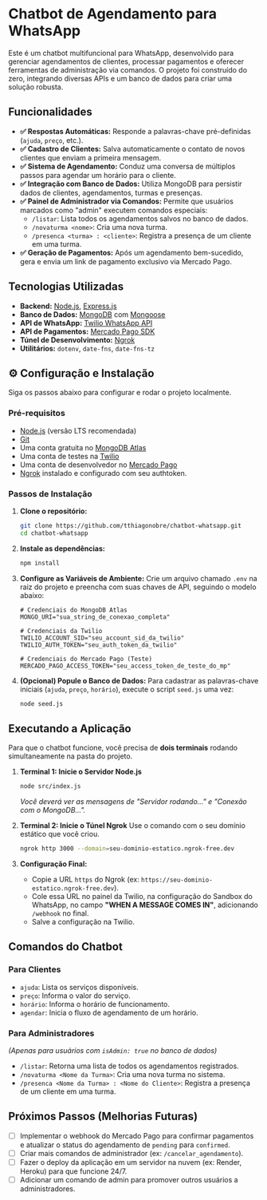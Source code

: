 # Chatbot de Agendamento para WhatsApp

Este é um chatbot multifuncional para WhatsApp, desenvolvido para gerenciar agendamentos de clientes, processar pagamentos e oferecer ferramentas de administração via comandos. O projeto foi construído do zero, integrando diversas APIs e um banco de dados para criar uma solução robusta.

##  Funcionalidades

  - **✅ Respostas Automáticas:** Responde a palavras-chave pré-definidas (`ajuda`, `preço`, etc.).
  - **✅ Cadastro de Clientes:** Salva automaticamente o contato de novos clientes que enviam a primeira mensagem.
  - **✅ Sistema de Agendamento:** Conduz uma conversa de múltiplos passos para agendar um horário para o cliente.
  - **✅ Integração com Banco de Dados:** Utiliza MongoDB para persistir dados de clientes, agendamentos, turmas e presenças.
  - **✅ Painel de Administrador via Comandos:** Permite que usuários marcados como "admin" executem comandos especiais:
      - `/listar`: Lista todos os agendamentos salvos no banco de dados.
      - `/novaturma <nome>`: Cria uma nova turma.
      - `/presenca <turma> : <cliente>`: Registra a presença de um cliente em uma turma.
  - **✅ Geração de Pagamentos:** Após um agendamento bem-sucedido, gera e envia um link de pagamento exclusivo via Mercado Pago.

##  Tecnologias Utilizadas

  - **Backend:** [Node.js](https://nodejs.org/), [Express.js](https://expressjs.com/)
  - **Banco de Dados:** [MongoDB](https://www.mongodb.com/) com [Mongoose](https://mongoosejs.com/)
  - **API de WhatsApp:** [Twilio WhatsApp API](https://www.twilio.com/whatsapp)
  - **API de Pagamentos:** [Mercado Pago SDK](https://www.mercadopago.com.br/developers)
  - **Túnel de Desenvolvimento:** [Ngrok](https://ngrok.com/)
  - **Utilitários:** `dotenv`, `date-fns`, `date-fns-tz`

## ⚙️ Configuração e Instalação

Siga os passos abaixo para configurar e rodar o projeto localmente.

### Pré-requisitos

  - [Node.js](https://nodejs.org/) (versão LTS recomendada)
  - [Git](https://git-scm.com/)
  - Uma conta gratuita no [MongoDB Atlas](https://www.mongodb.com/cloud/atlas)
  - Uma conta de testes na [Twilio](https://www.twilio.com/)
  - Uma conta de desenvolvedor no [Mercado Pago](https://www.mercadopago.com.br/developers)
  - [Ngrok](https://ngrok.com/) instalado e configurado com seu authtoken.

### Passos de Instalação

1.  **Clone o repositório:**

    ```bash
    git clone https://github.com/tthiagonobre/chatbot-whatsapp.git
    cd chatbot-whatsapp
    ```

2.  **Instale as dependências:**

    ```bash
    npm install
    ```

3.  **Configure as Variáveis de Ambiente:**
    Crie um arquivo chamado `.env` na raiz do projeto e preencha com suas chaves de API, seguindo o modelo abaixo:

    ```
    # Credenciais do MongoDB Atlas
    MONGO_URI="sua_string_de_conexao_completa"

    # Credenciais da Twilio
    TWILIO_ACCOUNT_SID="seu_account_sid_da_twilio"
    TWILIO_AUTH_TOKEN="seu_auth_token_da_twilio"

    # Credenciais do Mercado Pago (Teste)
    MERCADO_PAGO_ACCESS_TOKEN="seu_access_token_de_teste_do_mp"
    ```

4.  **(Opcional) Popule o Banco de Dados:**
    Para cadastrar as palavras-chave iniciais (`ajuda`, `preço`, `horário`), execute o script `seed.js` uma vez:

    ```bash
    node seed.js
    ```

##  Executando a Aplicação

Para que o chatbot funcione, você precisa de **dois terminais** rodando simultaneamente na pasta do projeto.

1.  **Terminal 1: Inicie o Servidor Node.js**

    ```bash
    node src/index.js
    ```

    *Você deverá ver as mensagens de "Servidor rodando..." e "Conexão com o MongoDB...".*

2.  **Terminal 2: Inicie o Túnel Ngrok**
    Use o comando com o seu domínio estático que você criou.

    ```bash
    ngrok http 3000 --domain=seu-dominio-estatico.ngrok-free.dev
    ```

3.  **Configuração Final:**

      * Copie a URL `https` do Ngrok (ex: `https://seu-dominio-estatico.ngrok-free.dev`).
      * Cole essa URL no painel da Twilio, na configuração do Sandbox do WhatsApp, no campo **"WHEN A MESSAGE COMES IN"**, adicionando `/webhook` no final.
      * Salve a configuração na Twilio.

##  Comandos do Chatbot

### Para Clientes

  - `ajuda`: Lista os serviços disponíveis.
  - `preço`: Informa o valor do serviço.
  - `horário`: Informa o horário de funcionamento.
  - `agendar`: Inicia o fluxo de agendamento de um horário.

### Para Administradores

*(Apenas para usuários com `isAdmin: true` no banco de dados)*

  - `/listar`: Retorna uma lista de todos os agendamentos registrados.
  - `/novaturma <Nome da Turma>`: Cria uma nova turma no sistema.
  - `/presenca <Nome da Turma> : <Nome do Cliente>`: Registra a presença de um cliente em uma turma.

##  Próximos Passos (Melhorias Futuras)

  - [ ] Implementar o webhook do Mercado Pago para confirmar pagamentos e atualizar o status do agendamento de `pending` para `confirmed`.
  - [ ] Criar mais comandos de administrador (ex: `/cancelar_agendamento`).
  - [ ] Fazer o deploy da aplicação em um servidor na nuvem (ex: Render, Heroku) para que funcione 24/7.
  - [ ] Adicionar um comando de admin para promover outros usuários a administradores.